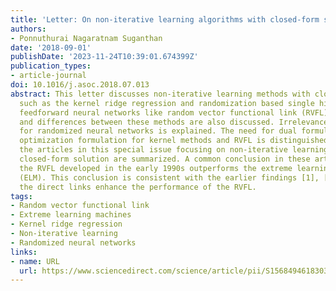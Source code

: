 ```yaml
---
title: 'Letter: On non-iterative learning algorithms with closed-form solution'
authors:
- Ponnuthurai Nagaratnam Suganthan
date: '2018-09-01'
publishDate: '2023-11-24T10:39:01.674399Z'
publication_types:
- article-journal
doi: 10.1016/j.asoc.2018.07.013
abstract: This letter discusses non-iterative learning methods with closed-form solution
  such as the kernel ridge regression and randomization based single hidden layer
  feedforward neural networks like random vector functional link (RVFL). Similarities
  and differences between these methods are also discussed. Irrelevance of kernel-trick
  for randomized neural networks is explained. The need for dual formulation or constrained
  optimization formulation for kernel methods and RVFL is distinguished. Finally,
  the articles in this special issue focusing on non-iterative learning methods with
  closed-form solution are summarized. A common conclusion in these articles is that
  the RVFL developed in the early 1990s outperforms the extreme learning machines
  (ELM). This conclusion is consistent with the earlier findings [1], [2], [3] that
  the direct links enhance the performance of the RVFL.
tags:
- Random vector functional link
- Extreme learning machines
- Kernel ridge regression
- Non-iterative learning
- Randomized neural networks
links:
- name: URL
  url: https://www.sciencedirect.com/science/article/pii/S1568494618303995
---
```

